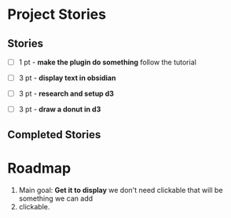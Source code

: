 # Project Stories

## Stories

- [ ] 1 pt - **make the plugin do something** follow the tutorial
- [ ] 3 pt - **display text in obsidian** 
- [ ] 3 pt - **research and setup d3**
- [ ] 3 pt - **draw a donut in d3**


## Completed Stories


# Roadmap
1. Main goal:  **Get it to display** we don't need clickable that will be something we can add
2. clickable.
